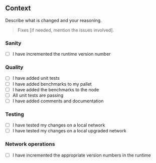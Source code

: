 ## Context
Describe what is changed and your reasoning.

> Fixes [if needed, mention the issues involved].

### Sanity
- [ ] I have incremented the runtime version number

### Quality
- [ ] I have added unit tests
- [ ] I have added benchmarks to my pallet
- [ ] I have added the benchmarks to the node
- [ ] All unit tests are passing
- [ ] I have added comments and documentation

### Testing
- [ ] I have tested my changes on a local network
- [ ] I have tested my changes on a local upgraded network

### Network operations
- [ ] I have incremented the appropriate version numbers in the runtime